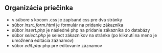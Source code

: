 ## Organizácia priečinka

- v súbore s kocom .css je zapísané css pre dva stránky
- súbor *insrt_form.html* je formulár na pridanie zákazníka
- súbor *insert.php* je následné php na pridanie zákazníka do databázy
- súbor *select.php* je select zákazníkov na stránke (po kliknutí na meno je umožnená editácia záznamov)
- súbor *edit.php* php pre editovanie záznamov
